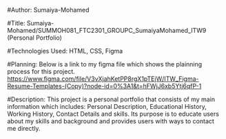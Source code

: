 #Author:
Sumaiya-Mohamed

#Title:
Sumaiya-Mohamed/SUMMOH081_FTC2301_GROUPC_SumaiyaMohamed_ITW9
(Personal Portfolio)

#Technologies Used:
HTML,
CSS,
Figma

#Planning:
Below is a link to my figma file which shows the plainning process for this project.
https://www.figma.com/file/V3vXjahKetPP8rgX1pTEjW/ITW_Figma-Resume-Templates-(Copy)?node-id=0%3A1&t=hFWjJ6xb5Ytj6qfP-1

#Description:
This project is a personal portfolio that consists of my main information which includes: Personal Description, Educational History, Working History, Contact Details and skills.
Its purpose is to educate users about my skills and background and provides users with ways to contact me directly.













